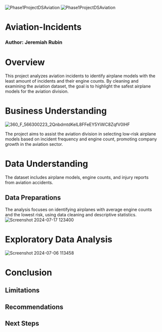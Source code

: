 ![Phase1ProjectDSAviation](https://github.com/BlackXWulf/Flying-Through-The-Years/assets/85573566/0c3dc657-275e-47d9-af6e-eb00c6d6f8cd) ![Phase1ProjectDSAviation](https://github.com/BlackXWulf/Flying-Through-The-Years/assets/85573566/0c3dc657-275e-47d9-af6e-eb00c6d6f8cd)
# Aviation-Incidents
### Author: Jeremiah Rubin
# Overview

This project analyzes aviation incidents to identify airplane models with the least amount of incidents and their engine counts. By cleaning and examining the aviation dataset, the goal is to highlight the safest airplane models for the aviation division.

# Business Understanding
![360_F_566300223_2QnbdmtdKelL8FFeEY5YiWC8ZqfV0lHF](https://github.com/user-attachments/assets/5ca5a451-25cc-4c43-b7a3-0797d9eab9ec)

The project aims to assist the aviation division in selecting low-risk airplane models based on incident frequency and engine count, promoting company growth in the aviation sector.
# Data Understanding
The dataset includes airplane models, engine counts, and injury reports from aviation accidents.
## Data Preparations
The analysis focuses on identifying airplanes with average engine counts and the lowest risk, using data cleaning and descriptive statistics.
![Screenshot 2024-07-17 123400](https://github.com/user-attachments/assets/976e7402-5bc4-4a72-95ac-5e32473cdb29)


# Exploratory Data Analysis
![Screenshot 2024-07-06 113458](https://github.com/user-attachments/assets/75b4ac6d-0109-400d-9be9-cd8839e1c8e3)

# Conclusion

## Limitations

## Recommendations

## Next Steps
